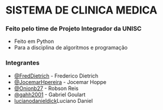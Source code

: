 # SISTEMA DE CLINICA MEDICA
### Feito pelo time de Projeto Integrador da UNISC
- Feito em Python
- Para a disciplina de algoritmos e programação

### Integrantes
- [@FredDietrich](https://github.com/FredDietrich) - Frederico Dietrich
- [@JocemarHpereira](https://github.com/JocemarHpereira) - Jocemar Hoppe
- [@Onionb27](https://github.com/Onionb27) - Robson Reis
- [@gahh2001](https://github.com/gahh2001) - Gabriel Goulart
- [lucianodanieldick](https://github.com/lucianodanieldick)Luciano Daniel
